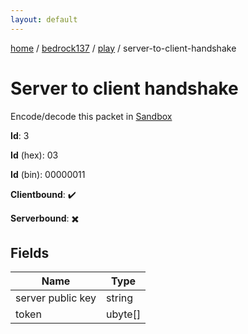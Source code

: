 ```yaml
---
layout: default
---
```


[home](/)  /  [bedrock137](/protocol/bedrock137)  /  [play](/protocol/bedrock137/play)  /  server-to-client-handshake

# Server to client handshake

Encode/decode this packet in [Sandbox](../../../sandbox/bedrock137#Play.ServerToClientHandshake)

**Id**: 3

**Id** (hex): 03

**Id** (bin): 00000011

**Clientbound**: ✔️

**Serverbound**: ✖️

## Fields

Name | Type
---|---
server public key | string
token | ubyte[]
